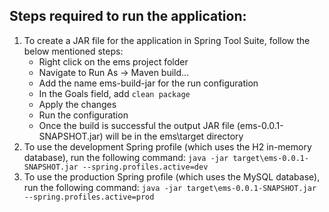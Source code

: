 ## Steps required to run the application:
1. To create a JAR file for the application in Spring Tool Suite, follow the below mentioned steps:
    * Right click on the ems project folder
    * Navigate to Run As -> Maven build...
    * Add the name ems-build-jar for the run configuration
    * In the Goals field, add ```clean package```
    * Apply the changes
    * Run the configuration
    * Once the build is successful the output JAR file (ems-0.0.1-SNAPSHOT.jar) will be in the ems\target directory
2. To use the development Spring profile (which uses the H2 in-memory database), run the following command: ```java -jar target\ems-0.0.1-SNAPSHOT.jar --spring.profiles.active=dev```
3. To use the production Spring profile (which uses the MySQL database), run the following command: ```java -jar target\ems-0.0.1-SNAPSHOT.jar --spring.profiles.active=prod```
